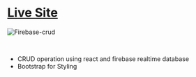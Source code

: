  <h1><a href="https://react-crud-95f41.web.app/" rel="nofollow">Live Site</a></h1>

![Firebase-crud](https://user-images.githubusercontent.com/63335520/118080223-5fb57480-b3d7-11eb-879b-a27b10a25da7.jpg)

 <br/>
<ul>
<li>CRUD operation using react and firebase realtime database</li>
<li>Bootstrap for Styling</li>
</ul>
